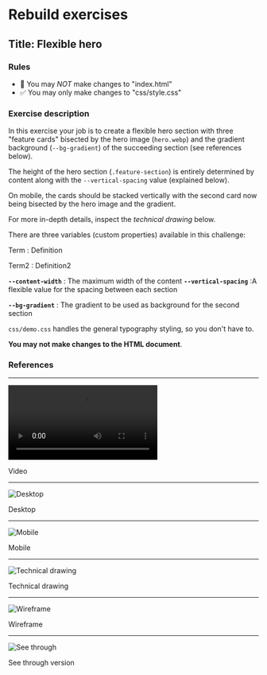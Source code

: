 # Rebuild exercises

## Title: Flexible hero

### Rules

- 🚫 You may _NOT_ make changes to "index.html"
- ✅ You may only make changes to "css/style.css"

### Exercise description

In this exercise your job is to create a flexible hero section with three "feature cards" bisected by the hero image (`hero.webp`) and the gradient background (`--bg-gradient`) of the succeeding section (see references below).

The height of the hero section (`.feature-section`) is entirely determined by content along with the `--vertical-spacing` value (explained below).

On mobile, the cards should be stacked vertically with the second card now being bisected by the hero image and the gradient.

For more in-depth details, inspect the _technical drawing_ below.

There are three variables (custom properties) available in this challenge:

Term
: Definition

Term2
: Definition2

**`--content-width`**
: The maximum width of the content
**`--vertical-spacing`**
:A flexible value for the spacing between each section

**`--bg-gradient`**
: The gradient to be used as background for the second section

`css/demo.css` handles the general typography styling, so you don't have to.

**You may not make changes to the HTML document**.

### References

---

![flexible hero video](readme-assets/flexible-hero.webm "flexible hero video")

Video

---

![Desktop](readme-assets/fh-desktop.webp "Desktop")

Desktop

---

![Mobile](readme-assets/fh-mobile.webp "Mobile")

Mobile

---

![Technical drawing](readme-assets/technical-drawing.webp "Technical drawing")

Technical drawing

---

![Wireframe](readme-assets/challenge-wireframe.webp "Wireframe")

Wireframe

---

![See through](readme-assets/challenge-pesticide.webp "See through")

See through version
